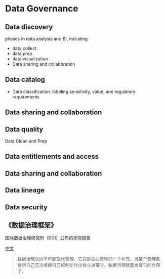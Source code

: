 
# Data Governance


## Data discovery
phases in data analysis and BI, including
- data collect
- data prep
- data visualization
- Data sharing and collaboration

##  Data catalog
- Data classification: labeling sensitivity, value, and regulatory requirements

## Data sharing and collaboration


## Data quality
Data Clean and Prep 

## Data entitlements and access

## Data sharing and collaboration
## Data lineage
## Data security



## 《数据治理框架》
国际数据治理研究所（DGI）公布的研究报告

[中文](https://www.secrss.com/articles/8879)
> 数据治理永远不可能取代管理，它只是企业管理的一个补充。当某个管理者觉得自己无法根据自己的判断作出独立决策时，数据治理就要发挥它的作用了。

